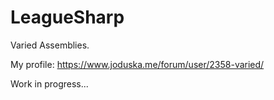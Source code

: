 # LeagueSharp
Varied Assemblies.

My profile: https://www.joduska.me/forum/user/2358-varied/

Work in progress...
